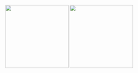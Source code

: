 


<p float="left">
  <img src=![WhatsApp Image 2025-02-22 at 15 15 34_d1d74948](https://github.com/user-attachments/assets/734fdcdc-61b1-4037-835d-c7c135d7d7a0) width="200" />
  <img src=![WhatsApp Image 2025-02-22 at 15 15 35_110f71e0](https://github.com/user-attachments/assets/3fcf8fdf-8595-4eed-bb4b-46b12dc92144) width="200" />
</p>
